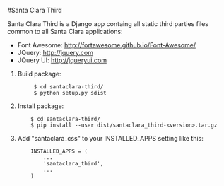 #Santa Clara Third

Santa Clara Third is a Django app containg all static third parties
files common to all Santa Clara applications:
- Font Awesome: http://fortawesome.github.io/Font-Awesome/
- JQuery: http://jquery.com
- JQuery UI: http://jqueryui.com

1. Build package:
   ```
        $ cd santaclara-third/
        $ python setup.py sdist
   ```

2. Install package:
    ```
        $ cd santaclara-third/
        $ pip install --user dist/santaclara_third-<version>.tar.gz
    ```

3. Add "santaclara_css" to your INSTALLED_APPS setting like this:
    ```
        INSTALLED_APPS = (
            ...
            'santaclara_third',
            ...
        )
    ```

